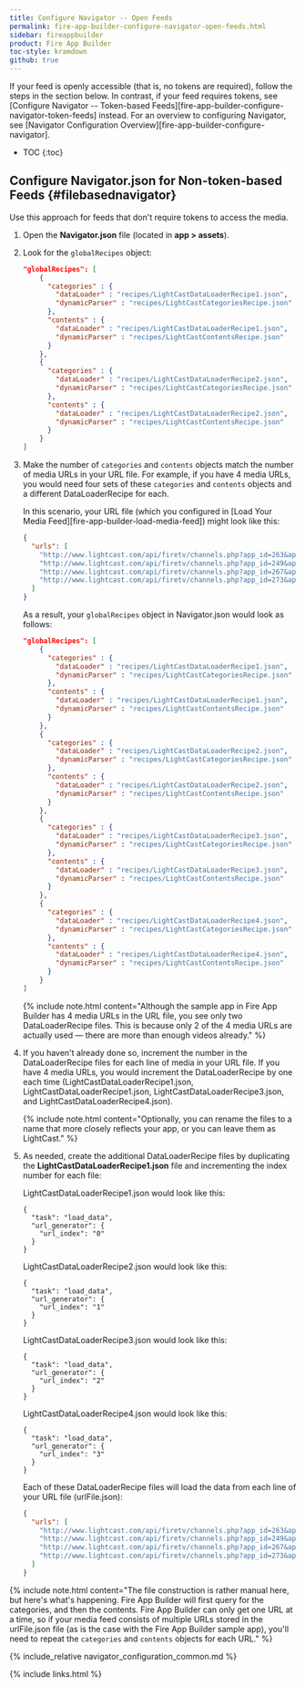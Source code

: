 ```yaml
---
title: Configure Navigator -- Open Feeds
permalink: fire-app-builder-configure-navigator-open-feeds.html
sidebar: fireappbuilder
product: Fire App Builder
toc-style: kramdown
github: true
---
```


If your feed is openly accessible (that is, no tokens are required), follow the steps in the section below. In contrast, if your feed requires tokens, see [Configure Navigator -- Token-based Feeds][fire-app-builder-configure-navigator-token-feeds] instead. For an overview to configuring Navigator, see [Navigator Configuration Overview][fire-app-builder-configure-navigator].

* TOC
{:toc}

## Configure Navigator.json for Non-token-based Feeds {#filebasednavigator}

Use this approach for feeds that don't require tokens to access the media. 

1.  Open the **Navigator.json** file (located in **app > assets**).
2.  Look for the `globalRecipes` object:

    ```json
    "globalRecipes": [
        {
          "categories" : {
            "dataLoader" : "recipes/LightCastDataLoaderRecipe1.json",
            "dynamicParser" : "recipes/LightCastCategoriesRecipe.json"
          },
          "contents" : {
            "dataLoader" : "recipes/LightCastDataLoaderRecipe1.json",
            "dynamicParser" : "recipes/LightCastContentsRecipe.json"
          }
        },
        {
          "categories" : {
            "dataLoader" : "recipes/LightCastDataLoaderRecipe2.json",
            "dynamicParser" : "recipes/LightCastCategoriesRecipe.json"
          },
          "contents" : {
            "dataLoader" : "recipes/LightCastDataLoaderRecipe2.json",
            "dynamicParser" : "recipes/LightCastContentsRecipe.json"
          }
        }
    ]
    ```
    
3.  Make the number of `categories` and `contents` objects match the number of media URLs in your URL file. For example, if you have 4 media URLs, you would need four sets of these `categories` and `contents` objects and a different DataLoaderRecipe for each.
    
    In this scenario, your URL file (which you configured in [Load Your Media Feed][fire-app-builder-load-media-feed]) might look like this:
    
    ```json
    {
      "urls": [
        "http://www.lightcast.com/api/firetv/channels.php?app_id=263&app_key=4rghy65dcsqa&action=channels_videos",
        "http://www.lightcast.com/api/firetv/channels.php?app_id=249&app_key=gtn89uj3dsw&action=channels_videos",
        "http://www.lightcast.com/api/firetv/channels.php?app_id=267&app_key=6tgbfr4edc2x&action=channels_videos",
        "http://www.lightcast.com/api/firetv/channels.php?app_id=273&app_key=u8jnsaq2rfgy&action=channels_videos"
      ]
    }
    ```
    
    As a result, your `globalRecipes` object in Navigator.json would look as follows:
    
    
    ```json
    "globalRecipes": [
        {
          "categories" : {
            "dataLoader" : "recipes/LightCastDataLoaderRecipe1.json",
            "dynamicParser" : "recipes/LightCastCategoriesRecipe.json"
          },
          "contents" : {
            "dataLoader" : "recipes/LightCastDataLoaderRecipe1.json",
            "dynamicParser" : "recipes/LightCastContentsRecipe.json"
          }
        },
        {
          "categories" : {
            "dataLoader" : "recipes/LightCastDataLoaderRecipe2.json",
            "dynamicParser" : "recipes/LightCastCategoriesRecipe.json"
          },
          "contents" : {
            "dataLoader" : "recipes/LightCastDataLoaderRecipe2.json",
            "dynamicParser" : "recipes/LightCastContentsRecipe.json"
          }
        },
        {
          "categories" : {
            "dataLoader" : "recipes/LightCastDataLoaderRecipe3.json",
            "dynamicParser" : "recipes/LightCastCategoriesRecipe.json"
          },
          "contents" : {
            "dataLoader" : "recipes/LightCastDataLoaderRecipe3.json",
            "dynamicParser" : "recipes/LightCastContentsRecipe.json"
          }
        },
        {
          "categories" : {
            "dataLoader" : "recipes/LightCastDataLoaderRecipe4.json",
            "dynamicParser" : "recipes/LightCastCategoriesRecipe.json"
          },
          "contents" : {
            "dataLoader" : "recipes/LightCastDataLoaderRecipe4.json",
            "dynamicParser" : "recipes/LightCastContentsRecipe.json"
          }
        }
    ]
    ```
     
     {% include note.html content="Although the sample app in Fire App Builder has 4 media URLs in the URL file, you see only two DataLoaderRecipe files. This is because only 2 of the 4 media URLs are actually used &mdash; there are more than enough videos already." %}

5.  If you haven't already done so, increment the number in the DataLoaderRecipe files for each line of media in your URL file. If you have 4 media URLs, you would increment the DataLoaderRecipe by one each time (LightCastDataLoaderRecipe1.json, LightCastDataLoaderRecipe1.json, LightCastDataLoaderRecipe3.json, and LightCastDataLoaderRecipe4.json).

    {% include note.html content="Optionally, you can rename the files to a name that more closely reflects your app, or you can leave them as LightCast." %}
        
6.  As needed, create the additional DataLoaderRecipe files by duplicating the **LightCastDataLoaderRecipe1.json** file and incrementing the index number for each file:
    
    LightCastDataLoaderRecipe1.json would look like this:
    
    ```
    {
      "task": "load_data",
      "url_generator": {
        "url_index": "0"
      }
    }
    ```
    
    LightCastDataLoaderRecipe2.json would look like this:
    
    ```
    {
      "task": "load_data",
      "url_generator": {
        "url_index": "1"
      }
    }
    ```
    
    LightCastDataLoaderRecipe3.json would look like this:
    
    ```
    {
      "task": "load_data",
      "url_generator": {
        "url_index": "2"
      }
    }
    ```
    
    LightCastDataLoaderRecipe4.json would look like this:
    
    ```
    {
      "task": "load_data",
      "url_generator": {
        "url_index": "3"
      }
    }
    ```
    
    Each of these DataLoaderRecipe files will load the data from each line of your URL file (urlFile.json):
    
    ```json
    {
      "urls": [
        "http://www.lightcast.com/api/firetv/channels.php?app_id=263&app_key=4rghy65dcsqa&action=channels_videos",
        "http://www.lightcast.com/api/firetv/channels.php?app_id=249&app_key=gtn89uj3dsw&action=channels_videos",
        "http://www.lightcast.com/api/firetv/channels.php?app_id=267&app_key=6tgbfr4edc2x&action=channels_videos",
        "http://www.lightcast.com/api/firetv/channels.php?app_id=273&app_key=u8jnsaq2rfgy&action=channels_videos"
      ]
    }
    ```

{% include note.html content="The file construction is rather manual here, but here's what's happening. Fire App Builder will first query for the categories, and then the contents. Fire App Builder can only get one URL at a time, so if your media feed consists of multiple URLs stored in the urlFile.json file (as is the case with the Fire App Builder sample app), you'll need to repeat the `categories` and `contents` objects for each URL." %}

{% include_relative navigator_configuration_common.md %}

{% include links.html %}